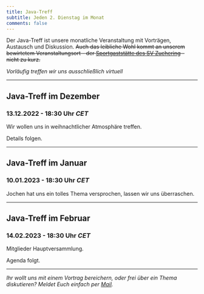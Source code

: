 ```yaml
---
title: Java-Treff
subtitle: Jeden 2. Dienstag im Monat
comments: false
---
```


Der Java-Treff ist unsere monatliche Veranstaltung mit Vorträgen, Austausch und Diskussion.
~~Auch das leibliche Wohl kommt an unserem bewirtetem Veranstaltungsort - der [Sportgaststätte des SV Zuchering](https://goo.gl/maps/WdFPbCwjdqWQr5eUA) - nicht zu kurz.~~

_Vorläufig treffen wir uns ausschließlich virtuell_

---

## Java-Treff im Dezember
### 13.12.2022 - 18:30 Uhr *CET*

Wir wollen uns in weihnachtlicher Atmosphäre treffen.

Details folgen.

---

## Java-Treff im Januar
### 10.01.2023 - 18:30 Uhr *CET*

Jochen hat uns ein tolles Thema versprochen, lassen wir uns überraschen.

---

## Java-Treff im Februar
### 14.02.2023 - 18:30 Uhr *CET*

Mitglieder Hauptversammlung.

Agenda folgt.

---

*Ihr wollt uns mit einem Vortrag bereichern, oder frei über ein Thema diskutieren?
Meldet Euch einfach per [Mail](mailto:info@jug-in.bayern).*
